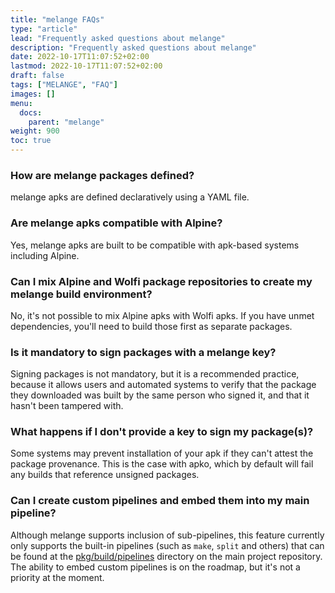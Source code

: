```yaml
---
title: "melange FAQs"
type: "article"
lead: "Frequently asked questions about melange"
description: "Frequently asked questions about melange"
date: 2022-10-17T11:07:52+02:00
lastmod: 2022-10-17T11:07:52+02:00
draft: false
tags: ["MELANGE", "FAQ"]
images: []
menu:
  docs:
    parent: "melange"
weight: 900
toc: true
---
```


### How are melange packages defined?
melange apks are defined declaratively using a YAML file.

### Are melange apks compatible with Alpine?
Yes, melange apks are built to be compatible with apk-based systems including Alpine.

### Can I mix Alpine and Wolfi package repositories to create my melange build environment?
No, it's not possible to mix Alpine apks with Wolfi apks. If you have unmet dependencies, you'll need to build those first as separate packages.

### Is it mandatory to sign packages with a melange key?
Signing packages is not mandatory, but it is a recommended practice, because it allows users and automated systems to verify that the package they downloaded was built by the same person who signed it, and that it hasn't been tampered with.

### What happens if I don't provide a key to sign my package(s)?
Some systems may prevent installation of your apk if they can't attest the package provenance. This is the case with apko, which by default will fail any builds that reference unsigned packages.

### Can I create custom pipelines and embed them into my main pipeline?
Although melange supports inclusion of sub-pipelines, this feature currently only supports the built-in pipelines (such as `make`, `split` and others) that can be found at the [pkg/build/pipelines](https://github.com/chainguard-dev/melange/tree/main/pkg/build/pipelines) directory on the main project repository.
The ability to embed custom pipelines is on the roadmap, but it's not a priority at the moment.

